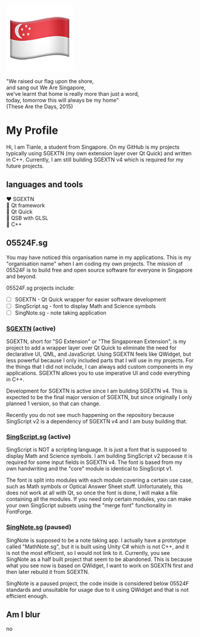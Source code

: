 ![flag](./flagemoji.png)

"We raised our flag upon the shore,<br>
and sang out We Are Singapore,<br>
we've learnt that home is really more than just a word,<br>
today, tomorrow this will always be my home"<br>
(These Are the Days, 2015)

# My Profile

Hi, I am Tianle, a student from Singapore. On my GitHub is my projects typically using SGEXTN (my own extension layer over Qt Quick) and written in C++. Currently, I am still building SGEXTN v4 which is required for my future projects.

## languages and tools

❤️ SGEXTN<br>
💚 Qt framework<br>
💚 Qt Quick<br>
💚 QSB with GLSL<br>
💙 C++

## 05524F.sg

You may have noticed this organisation name in my applications. This is my "organisation name" when I am coding my own projects. The mission of 05524F is to build free and open source software for everyone in Singapore and beyond.

05524F.sg projects include:<br>
- [ ] SGEXTN - Qt Quick wrapper for easier software development<br>
- [ ] SingScript.sg - font to display Math and Science symbols<br>
- [ ] SingNote.sg - note taking application<br>

### [SGEXTN](https://github.com/InfinityIntegral/SGEXTN) (active)

SGEXTN, short for "SG Extension" or "The Singaporean Extension", is my project to add a wrapper layer over Qt Quick to eliminate the need for declarative UI, QML, and JavaScript. Using SGEXTN feels like QWidget, but less powerful because I only included parts that I will use in my projects. For the things that I did not include, I can always add custom components in my applications. SGEXTN allows you to use imperative UI and code everything in C++.

Development for SGEXTN is active since I am building SGEXTN v4. This is expected to be the final major version of SGEXTN, but since originally I only planned 1 version, so that can change.

Recently you do not see much happening on the repository because SingScript v2 is a dependency of SGEXTN v4 and I am busy building that.

### [SingScript.sg](https://github.com/InfinityIntegral/SingScript.sg) (active)

SingScript is NOT a scripting language. It is just a font that is supposed to display Math and Science symbols. I am building SingScript v2 because it is required for some input fields in SGEXTN v4. The font is based from my own handwriting and the "core" module is identical to SingScript v1.

The font is split into modules with each module covering a certain use case, such as Math symbols or Optical Answer Sheet stuff. Unfortunately, this does not work at all with Qt, so once the font is done, I will make a file containing all the modules. If you need only certain modules, you can make your own SingScript subsets using the "merge font" functionality in FontForge.

### [SingNote.sg](https://github.com/InfinityIntegral/SingNote.sg) (paused)

SingNote is supposed to be a note taking app. I actually have a prototype called "MathNote.sg", but it is built using Unity C# which is not C++, and it is not the most efficient, so I would not link to it. Currently, you see SingNote as a half built project that seem to be abandoned. This is because what you see now is based on QWidget, I want to work on SGEXTN first and then later rebuild it from SGEXTN.

SingNote is a paused project, the code inside is considered below 05524F standards and unsuitable for usage due to it using QWidget and that is not efficient enough.

## Am I blur

no
